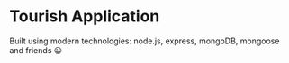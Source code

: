 # Tourish Application

Built using modern technologies: node.js, express, mongoDB, mongoose and friends 😀

